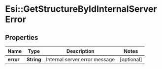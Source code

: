 # Esi::GetStructureByIdInternalServerError

## Properties
Name | Type | Description | Notes
------------ | ------------- | ------------- | -------------
**error** | **String** | Internal server error message | [optional] 


